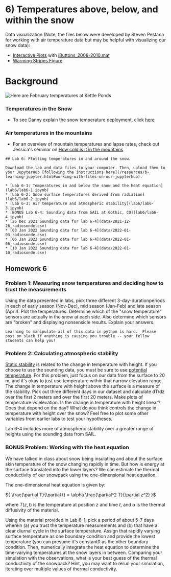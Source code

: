 # 6) Temperatures above, below, and within the snow

Data visualization (Note, the files below were developed by Steven Pestana for working with air temperature data but may be helpful with visualizing our snow data):
- [Interactive Plots](lab5/interactive-plots.ipynb) with [iButtons_2008-2010.mat](data/iButtons_2008-2010.mat)
- [Warming Stripes Figure](lab5/warming-stripes.ipynb)

# Background
![Here are February temperatures at Kettle Ponds](data/SoSFebtemps.png)

### Temperatures in the Snow
* To see Danny explain the snow temperature deployment, click [here](https://www.youtube.com/watch?v=OGa2GtRcdIw)

### Air temperatures in the mountains
* For an overview of mountain temperatures and lapse rates, check out Jessica's seminar on [How cold is it in the mountains](https://youtu.be/saUe3uIegRs) 


```note
## Lab 6: Plotting temperatures in and around the snow.

Download the lab and data files to your computer. Then, upload them to your JupyterHub [following the instructions here](/resources/b-learning-jupyter.html#working-with-files-on-our-jupyterhub).

* [Lab 6-1: Temperatures in and below the snow and the heat equation](lab6/lab6-1.ipynb)
* [Lab 6-2: Snow surface temperatures derived from radiation](lab6/lab6-2.ipynb)
* [Lab 6-3: Air temperature and atmospheric stability](lab6/lab6-3.ipynb)
* [BONUS Lab 6-4: Sounding data from SAIL at Gothic, CO](lab6/lab6-4.ipynb)
* [26 Dec 2021 Sounding data for lab 6-4](data/2021-12-26_radiosonde.csv)
* [03 Jan 2022 Sounding data for lab 6-4](data/2022-01-03_radiosonde.csv)
* [06 Jan 2022 Sounding data for lab 6-4](data/2022-01-06_radiosonde.csv)
* [10 Jan 2022 Sounding data for lab 6-4](data/2022-01-10_radiosonde.csv)

```

## Homework 6

### Problem 1: Measuring snow temperatures and deciding how to trust the measurements  
Using the data presented in labs, pick three different 3-day-durationperiods in each of early season (Nov-Dec), mid season (Jan-Feb) and late season (April). Plot the temperatures.  Determine which of the "snow temperature" sensors are actually in the snow at each side.  Also determine which sensors are "broken" and displaying nonsensicle results.  Explain your answers.   

 
 ```tip
Learning to manipulate all of this data in python is hard.  Please post on slack if anything is causing you trouble -- your fellow students can help you!
```

### Problem 2:  Calculating atmospheric stability
[Static stability](https://glossary.ametsoc.org/wiki/Static_stability) is related to the change in temperature with height.  If you choose to use the sounding data, you must be sure to use [potential temperature](https://en.wikipedia.org/wiki/Potential_temperature).  For this problem, just focus on our data from the surface to 20 m, and it's okay to just use temperature within that narrow elevation range. The change in temperature with height above the surface is a measure of the stability.  Pick out three different days in our dataset and calculate dT/dz over the first 2 meters and over the first 20 meters. Make plots of temperature vs elevation.  Is the change in temperature with height linear?  Does that depend on the day?  What do you think controls the change in temperature with height over the snow?  Feel free to plot some other variables from earlier labs to test your hypotheses. 

Lab 6-4 includes more of atmospheric stability over a greater range of heights using the sounding data from SAIL.

### BONUS Problem: Working with the heat equation
We have talked in class about snow being insulating and about the surface skin temperature of the snow changing rapidly in time.  But how is energy at the surface translated into the lower layers?  We can estimate the thermal conductivity of our snowpack using the one-dimensional heat equation. 

The one-dimensional heat equation is given by:

${
\frac{\partial T}{\partial t} = \alpha \frac{\partial^2 T}{\partial z^2}
}$

where ${T(z,t)}$ is the temperature at position $z$ and time $t$, and $\alpha$ is the thermal diffusivity of the material.

Using the material provided in Lab 6-1, pick a period of about 5-7 days wherein (a) you trust the temperature measurements and (b) that have a clear diurnal cycle in the surface temperature.  Assign that rapidly varying surface temperature as one boundary condition and provide the lowest temperature (you can presume it's constant0 as the other boundary condition.  Then, numerically integrate the heat equation to determine the time-varying temperatures at the snow layers in between.  Comparing your simulation with the observations, what is your best guess of the thermal conductivity of the snowpack?  Hint, you may want to rerun your simulation, iterating over multiple values of thermal conductivity.  






